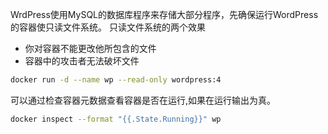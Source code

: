 WrdPress使用MySQL的数据库程序来存储大部分程序，先确保运行WordPress的容器使只读文件系统。
只读文件系统的两个效果
- 你对容器不能更改他所包含的文件
- 容器中的攻击者无法破坏文件

```sh
docker run -d --name wp --read-only wordpress:4
```
可以通过检查容器元数据查看容器是否在运行,如果在运行输出为真。
```sh
docker inspect --format "{{.State.Running}}" wp
```